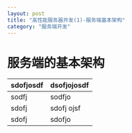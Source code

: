 ```yaml
---
layout: post
title: "高性能服务器开发(1)-服务端基本架构"
category: "服务端开发"
---
```


# 服务端的基本架构 #



| sdofjosdf | dsofjojosdf     |
|-----------|------------|
| sodfj     | sodfjo     |
| sdofj     | sdofj ojsf |
| sdofj     | sdofjo     |

